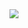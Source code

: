 <img src="https://media.discordapp.net/attachments/572080155384741889/769454352263544882/unknown.png?width=585&height=421">
